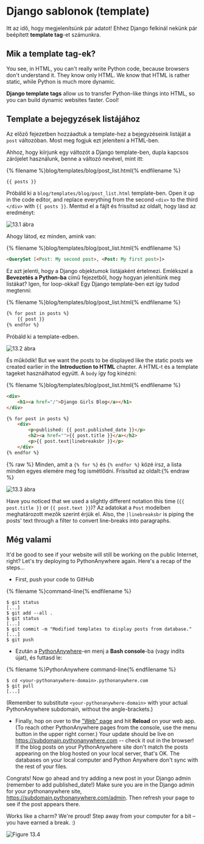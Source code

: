 # Django sablonok (template)

Itt az idő, hogy megjelenítsünk pár adatot! Ehhez Django felkínál nekünk pár beépített **template tag**-et számunkra.

## Mik a template tag-ek?

You see, in HTML, you can't really write Python code, because browsers don't understand it. They know only HTML. We know that HTML is rather static, while Python is much more dynamic.

**Django template tags** allow us to transfer Python-like things into HTML, so you can build dynamic websites faster. Cool!

## Template a bejegyzések listájához

Az előző fejezetben hozzáadtuk a template-hez a bejegyzéseink listáját a `post` változóban. Most meg fogjuk ezt jeleníteni a HTML-ben.

Ahhoz, hogy kiírjunk egy változót a Django template-ben, dupla kapcsos zárójelet használunk, benne a változó nevével, mint itt:

{% filename %}blog/templates/blog/post_list.html{% endfilename %}

```html
{{ posts }}
```

Próbáld ki a `blog/templates/blog/post_list.html` template-ben. Open it up in the code editor, and replace everything from the second `<div>` to the third `</div>` with `{{ posts }}`. Mentsd el a fájlt és frissítsd az oldalt, hogy lásd az eredményt:

![13.1 ábra](images/step1.png)

Ahogy látod, ez minden, amink van:

{% filename %}blog/templates/blog/post_list.html{% endfilename %}

```html
<QuerySet [<Post: My second post>, <Post: My first post>]>
```

Ez azt jelenti, hogy a Django objektumok listájaként értelmezi. Emlékszel a **Bevezetés a Python-ba** című fejezetből, hogy hogyan jelenítünk meg listákat? Igen, for loop-okkal! Egy Django template-ben ezt így tudod megtenni:

{% filename %}blog/templates/blog/post_list.html{% endfilename %}

```html
{% for post in posts %}
    {{ post }}
{% endfor %}
```

Próbáld ki a template-edben.

![13.2 ábra](images/step2.png)

És működik! But we want the posts to be displayed like the static posts we created earlier in the **Introduction to HTML** chapter. A HTML-t és a template tageket használhatod együtt. A `body` így fog kinézni:

{% filename %}blog/templates/blog/post_list.html{% endfilename %}

```html
<div>
    <h1><a href="/">Django Girls Blog</a></h1>
</div>

{% for post in posts %}
    <div>
        <p>published: {{ post.published_date }}</p>
        <h2><a href="">{{ post.title }}</a></h2>
        <p>{{ post.text|linebreaksbr }}</p>
    </div>
{% endfor %}
```

{% raw %} Minden, amit a `{% for %}` és `{% endfor %}` közé írsz, a lista minden egyes elemére meg fog ismétlődni. Frissítsd az oldalt:{% endraw %}

![13.3 ábra](images/step3.png)

Have you noticed that we used a slightly different notation this time (`{{ post.title }}` or `{{ post.text }}`)? Az adatokat a `Post` modelben meghatározott mezők szerint érjük el. Also, the `|linebreaksbr` is piping the posts' text through a filter to convert line-breaks into paragraphs.

## Még valami

It'd be good to see if your website will still be working on the public Internet, right? Let's try deploying to PythonAnywhere again. Here's a recap of the steps…

* First, push your code to GitHub

{% filename %}command-line{% endfilename %}

    $ git status
    [...]
    $ git add --all .
    $ git status
    [...]
    $ git commit -m "Modified templates to display posts from database."
    [...]
    $ git push
    

* Ezután a [PythonAnywhere](https://www.pythonanywhere.com/consoles/)-en menj a **Bash console**-ba (vagy indíts újat), és futtasd le:

{% filename %}PythonAnywhere command-line{% endfilename %}

    $ cd <your-pythonanywhere-domain>.pythonanywhere.com
    $ git pull
    [...]
    

(Remember to substitute `<your-pythonanywhere-domain>` with your actual PythonAnywhere subdomain, without the angle-brackets.)

* Finally, hop on over to the ["Web" page](https://www.pythonanywhere.com/web_app_setup/) and hit **Reload** on your web app. (To reach other PythonAnywhere pages from the console, use the menu button in the upper right corner.) Your update should be live on https://subdomain.pythonanywhere.com -- check it out in the browser! If the blog posts on your PythonAnywhere site don't match the posts appearing on the blog hosted on your local server, that's OK. The databases on your local computer and Python Anywhere don't sync with the rest of your files.

Congrats! Now go ahead and try adding a new post in your Django admin (remember to add published_date!) Make sure you are in the Django admin for your pythonanywhere site, https://subdomain.pythonanywhere.com/admin. Then refresh your page to see if the post appears there.

Works like a charm? We're proud! Step away from your computer for a bit – you have earned a break. :)

![Figure 13.4](images/donut.png)